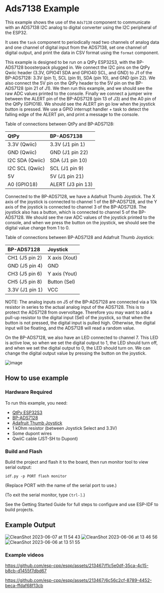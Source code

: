 # Ads7138 Example

This example shows the use of the `Ads7138` component to communicate with an
ADS7138 I2C analog to digital converter using the I2C peripheral of the ESP32.

It uses the `task` component to periodically read two channels of analog data
and one channel of digital input from the ADS7138, set one channel of digital
output, and print the data in CSV format using the `format` component.

This example is designed to be run on a QtPy ESP32S3, with the BP-ADS7128
boosterpack plugged in. We connect the I2C pins on the QtPy Qwiic header (3.3V,
GPIO41 SDA and GPIO40 SCL, and GND) to J1 of the BP-ADS7128: 3.3V (pin 1), SCL
(pin 9), SDA (pin 10), and GND (pin 22). We also connect the 5V pin on the QtPy
header to the 5V pin on the BP-ADS7128 (pin 21 of J1). We then run this example,
and we should see the raw ADC values printed to the console. Finally we connect
a jumper wire between the ALERT pin of the BP-ADS7128 (pin 13 of J3) and the A0
pin of the QtPy (GPIO18). We should see the ALERT pin go low when the joystick
button is pressed. We use a GPIO interrupt handler + task to detect the falling
edge of the ALERT pin, and print a message to the console.

Table of connections between QtPy and BP-ADS7128:

| QtPy            | BP-ADS7138        |
|:----------------|:------------------|
| 3.3V (Qwiic)    | 3.3V (J1 pin 1)   |
| GND (Qwiic)     | GND (J1 pin 22)   |
| I2C SDA (Qwiic) | SDA (J1 pin 10)   |
| I2C SCL (Qwiic) | SCL (J1 pin 9)    |
| 5V              | 5V (J1 pin 21)    |
| A0 (GPIO18)     | ALERT (J3 pin 13) |


Connected to the BP-ADS7128, we have a Adafruit Thumb Joystick. The X axis
of the joystick is connected to channel 1 of the BP-ADS7128, and the Y axis
of the joystick is connected to channel 3 of the BP-ADS7128. The joystick
also has a button, which is connected to channel 5 of the BP-ADS7128. We
should see the raw ADC values of the joystick printed to the console, and
when we press the button on the joystick, we should see the digital value
change from 1 to 0.

Table of connections between BP-ADS7128 and Adafruit Thumb Joystick:

| BP-ADS7128      | Joystick      |
|:----------------|:--------------|
| CH1 (J5 pin 2)  | X axis (Xout) |
| GND (J5 pin 4)  | GND           |
| CH3 (J5 pin 6)  | Y axis (Yout) |
| CH5 (J5 pin 8)  | Button (Sel)  |
| 3.3V (J1 pin 1) | VCC           |

NOTE: The analog inputs on J5 of the BP-ADS7128 are connected via a 10k
resistor in series to the actual analog input of the ADS7128. This is to
protect the ADS7128 from overvoltage. Therefore you may want to add a pull-up
resistor to the digital input (Sel) of the joystick, so that when the button
is not pressed, the digital input is pulled high. Otherwise, the digital
input will be floating, and the ADS7128 will read a random value.

On the BP-ADS7128, we also have an LED connected to channel 7. This LED is
active low, so when we set the digital output to 1, the LED should turn off,
and when we set the digital output to 0, the LED should turn on. We can
change the digital output value by pressing the button on the joystick.

![image](https://github.com/esp-cpp/espp/assets/213467/844ceebf-81aa-4e8a-8fb4-4e4f6f7d12a8)

## How to use example

### Hardware Required

To run this example, you need:
* [QtPy ESP32S3](https://www.adafruit.com/product/5426)
* [BP-ADS7128](https://www.ti.com/tool/BP-ADS7128)
* [Adafruit Thumb Joystick](https://www.adafruit.com/product/512)
* 1 kOhm resistor (between Joystick Select and 3.3V)
* Some dupont wires
* QwiiC cable (JST-SH to Dupont)

### Build and Flash

Build the project and flash it to the board, then run monitor tool to view serial output:

```
idf.py -p PORT flash monitor
```

(Replace PORT with the name of the serial port to use.)

(To exit the serial monitor, type ``Ctrl-]``.)

See the Getting Started Guide for full steps to configure and use ESP-IDF to build projects.

## Example Output

![CleanShot 2023-06-07 at 11 54 43](https://github.com/esp-cpp/espp/assets/213467/49d3b569-e5cd-4575-be27-3f20e8031f3b)
![CleanShot 2023-06-06 at 13 46 56](https://github.com/esp-cpp/espp/assets/213467/cf68a4d9-4f71-4751-b00e-1ebdadcd3e88)
![CleanShot 2023-06-06 at 13 51 55](https://github.com/esp-cpp/espp/assets/213467/e1149279-00c2-42d3-a530-f6005c35e69c)

### Example videos

https://github.com/esp-cpp/espp/assets/213467/f1c5e0df-35ca-4c15-b8cb-d1455f7dbd67

https://github.com/esp-cpp/espp/assets/213467/6c56c2cf-8789-4452-beca-ffdaf68f13cb
